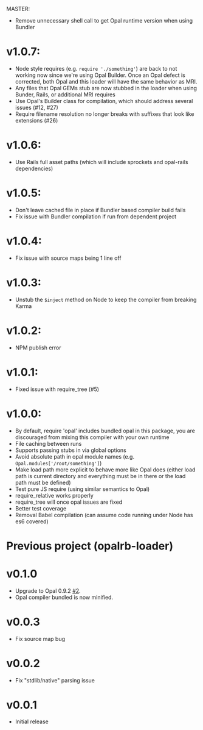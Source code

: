 MASTER:
* Remove unnecessary shell call to get Opal runtime version when using Bundler

# v1.0.7:
* Node style requires (e.g. `require './something'`) are back to not working now since we're using Opal Builder. Once an Opal defect is corrected, both Opal and this loader will have the same behavior as MRI.
* Any files that Opal GEMs stub are now stubbed in the loader when using Bunder, Rails, or additional MRI requires
* Use Opal's Builder class for compilation, which should address several issues (#12, #27)
* Require filename resolution no longer breaks with suffixes that look like extensions (#26)

# v1.0.6:
* Use Rails full asset paths (which will include sprockets and opal-rails dependencies)

# v1.0.5:
* Don't leave cached file in place if Bundler based compiler build fails
* Fix issue with Bundler compilation if run from dependent project

# v1.0.4:
* Fix issue with source maps being 1 line off

# v1.0.3:
* Unstub the `$inject` method on Node to keep the compiler from breaking Karma

# v1.0.2:
* NPM publish error

# v1.0.1:
* Fixed issue with require_tree (#5)

# v1.0.0:
* By default, require 'opal' includes bundled opal in this package, you are discouraged from mixing this compiler with your own runtime
* File caching between runs
* Supports passing stubs in via global options
* Avoid absolute path in opal module names (e.g. `Opal.modules['/root/something']`)
* Make load path more explicit to behave more like Opal does (either load path is current directory and everything must be in there or the load path must be defined)
* Test pure JS require (using similar semantics to Opal)
* require_relative works properly
* require_tree will once opal issues are fixed
* Better test coverage
* Removal Babel compilation (can assume code running under Node has es6 covered)

# Previous project (opalrb-loader)

# v0.1.0
* Upgrade to Opal 0.9.2 [#2](https://github.com/cj/opalrb-loader/issues/2).
* Opal compiler bundled is now minified.

# v0.0.3

* Fix source map bug

# v0.0.2

* Fix "stdlib/native" parsing issue

# v0.0.1

* Initial release
